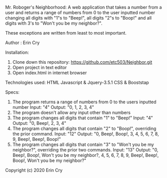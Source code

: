 Mr. Roboger's Neighborhood: 
  A web application that takes a number from a user and returns a range of numbers from 0 to the user inputted number changing all digits with "1"s to "Beep!", all digits "2"s to "Boop!" and all digits with 3's to "Won't you be my neighbor?". 

  These exceptions are written from least to most important. 

Author : Erin Cry

Installation:
  1. Clone down this repository: https://github.com/etc503/Neighbor.git 
  2. Open project in text editor 
  3. Open index.html in internet browser

Technologies used:
HTML
Javascript & Jquery-3.5.1
CSS & Booststap


Specs:
  1) The program returns a range of numbers from 0 to the users inputted number
      Input: "4"
      Output: "0, 1, 2, 3, 4"
  2)  The program doesn't allow any input other than numbers
  3)  The program changes all digits that contain "1" to "Beep!"
      Input: "4"
      Output: "0, Beep!, 2, 3, 4"
  4) The program changes all digits that contain "2" to "Boop!", overriding the prior command. 
      Input: "12"
      Output: "0, Beep!, Boop!, 3, 4, 5, 6, 7, 8, 9, Beep!, Beep!, Boop!"
  5) The program changes all digits that contain "3" to "Won't you be my neighbor?", overriding the prior two commands. 
      Input: "13"
      Output: "0, Beep!, Boop!, Won't you be my neighbor?, 4, 5, 6, 7, 8, 9, Beep!, Beep!, Boop!, Won't you be my neighbor?"


Copyright (c) 2020 Erin Cry

 